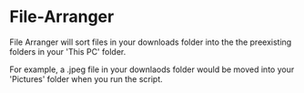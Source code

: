 # File-Arranger

File Arranger will sort files in your downloads folder into the the preexisting folders in your 'This PC' folder.

For example, a .jpeg file in your downlaods folder would be moved into your 'Pictures' folder when you run the script.
